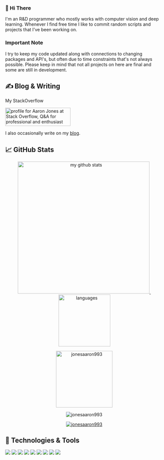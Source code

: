 ### 👋 Hi There
I'm an R&D programmer who mostly works with computer vision and deep learning. Whenever I find free time I like to commit random scripts and projects that I've been working on.

### Important Note
I try to keep my code updated along with connections to changing packages and API's, but often due to time constraints that's not always possible. Please keep in mind that not all projects on here are final and some are still in development.

## &#x270d; Blog & Writing
My StackOverflow

<a href="https://stackoverflow.com/users/13079914/aaron-jones"><img src="https://stackoverflow.com/users/flair/13079914.png?theme=clean" width="208" height="58" alt="profile for Aaron Jones at Stack Overflow, Q&amp;A for professional and enthusiast programmers" title="profile for Aaron Jones at Stack Overflow, Q&amp;A for professional and enthusiast programmers"></a>

I also occasionally write on my [blog]([https://aaronsprogrammingblog.wordpress.com/]).

## &#x1f4c8; GitHub Stats
<a align="center" href="https://jonesaaron993.github.io">
<p align="center">
<img src="https://github-readme-stats.vercel.app/api?username=jonesaaron993&show_icons=true&theme=tokyonight" alt="my github stats" width="420"/>&nbsp;<img src="https://github-readme-stats.vercel.app/api/top-langs/?username=jonesaaron993&layout=compact&theme=tokyonight" alt="languages" height="165">
</p>
</a>

<p align="center"><img height="180em" src="https://github-profile-summary-cards.vercel.app/api/cards/profile-details?username=jonesaaron993&theme=github_dark" alt="jonesaaron993" align = "center"/></p>

<p align="center"><img src="https://github-readme-streak-stats.herokuapp.com/?user=jonesaaron993&theme=black-ice&hide_border=true&stroke=0000&background=0D1117&ring=e05397&fire=e05397&currStreakLabel=e05397" alt="jonesaaron993" /></p>

<p align="center"> <a href="https://github.com/jonesaaron993"><img src="https://github-profile-trophy.vercel.app/?username=jonesaaron993&margin-w=5&theme=radical" alt="jonesaaron993" /></a> </p>

## 🔧 Technologies & Tools
![](https://img.shields.io/badge/OS-Windows-informational?style=flat&logo=windows&logoColor=white&color=2bbc8a)
![](https://img.shields.io/badge/OS-Linux-informational?style=flat&logo=linux&logoColor=white&color=2bbc8a)
![](https://img.shields.io/badge/Code-Python-informational?style=flat&logo=python&logoColor=white&color=2bbc8a)
![](https://img.shields.io/badge/Code-CSharp-informational?style=flat&logo=c-sharp&logoColor=white&color=2bbc8a)
![](https://img.shields.io/badge/Code-C++-informational?style=flat&logo=c&logoColor=white&color=2bbc8a)
![](https://img.shields.io/badge/Code-Make-informational?style=flat&logo=cmake&logoColor=white&color=2bbc8a)
![](https://img.shields.io/badge/Code-EmguCV-informational?style=flat&logo=emgucv&logoColor=white&color=2bbc8a)
![](https://img.shields.io/badge/Code-OpenCV-informational?style=flat&logo=opencv&logoColor=white&color=2bbc8a)
![](https://img.shields.io/badge/Tools-Docker-informational?style=flat&logo=docker&logoColor=white&color=2bbc8a)
